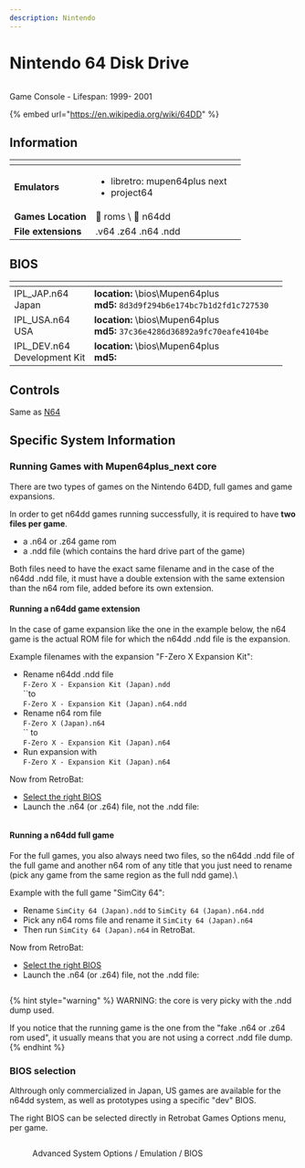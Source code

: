 ```yaml
---
description: Nintendo
---
```


# Nintendo 64 Disk Drive

<figure><img src="https://hyperspin-fe.com/siteuploads/downloads/screenshots/monthly_2018_03/5ab59a08f060d_Nintendo64dd.png.37360958cf54c2250cba823a58c0fad2.png" alt=""><figcaption></figcaption></figure>

Game Console - Lifespan: 1999- 2001

{% embed url="https://en.wikipedia.org/wiki/64DD" %}

## Information

<table data-header-hidden><thead><tr><th></th><th></th><th data-hidden></th></tr></thead><tbody><tr><td><strong>Emulators</strong></td><td><ul><li>libretro: mupen64plus next</li><li>project64</li></ul></td><td></td></tr><tr><td><strong>Games Location</strong></td><td><span data-gb-custom-inline data-tag="emoji" data-code="1f4c1">📁</span> roms \ <span data-gb-custom-inline data-tag="emoji" data-code="1f4c2">📂</span> n64dd</td><td></td></tr><tr><td><strong>File extensions</strong></td><td>.v64 .z64 .n64 .ndd</td><td></td></tr></tbody></table>

## BIOS

<table data-header-hidden><thead><tr><th></th><th></th><th data-hidden></th></tr></thead><tbody><tr><td>IPL_JAP.n64<br>Japan</td><td><strong>location:</strong> \bios\Mupen64plus<br><strong>md5:</strong> <code>8d3d9f294b6e174bc7b1d2fd1c727530</code></td><td></td></tr><tr><td>IPL_USA.n64<br>USA</td><td><strong>location:</strong> \bios\Mupen64plus<br><strong>md5:</strong> <code>37c36e4286d36892a9fc70eafe4104be</code></td><td></td></tr><tr><td>IPL_DEV.n64<br>Development Kit</td><td><strong>location:</strong> \bios\Mupen64plus<br><strong>md5:</strong> </td><td></td></tr></tbody></table>

## Controls

Same as [N64](nintendo-64.md#controls)

## Specific System Information

### Running Games with Mupen64plus\_next core

There are two types of games on the Nintendo 64DD, full games and game expansions.&#x20;

In order to get n64dd games running successfully, it is required to have **two files per game**.&#x20;

* a .n64 or .z64 game rom
* a .ndd file (which contains the hard drive part of the game)

Both files need to have the exact same filename and in the case of the n64dd .ndd file, it must have a double extension with the same extension than the n64 rom file, added before its own extension.

#### Running a n64dd game extension

In the case of game expansion like the one in the example below, the n64 game is the actual ROM file for which the n64dd .ndd file is the expansion.&#x20;

Example filenames with the expansion "F-Zero X Expansion Kit":

* Rename n64dd .ndd file\
  `F-Zero X - Expansion Kit (Japan).ndd`\
  ``to\
  `F-Zero X - Expansion Kit (Japan).n64.ndd`
* Rename n64 rom file\
  `F-Zero X (Japan).n64`\
  `` to \
  `F-Zero X - Expansion Kit (Japan).n64`
* Run expansion with\
  `F-Zero X - Expansion Kit (Japan).n64`

Now from RetroBat:&#x20;

* [Select the right BIOS](nintendo-64-disk-drive.md#bios-selection)
* Launch the .n64 (or .z64) file, not the .ndd file:

<figure><img src="https://i.imgur.com/dlLRJ9Q.png" alt=""><figcaption></figcaption></figure>

#### Running a n64dd full game

For the full games, you also always need two files, so the n64dd .ndd file of the full game and another n64 rom of any title that you just need to rename (pick any game from the same region as the full ndd game).\


Example with the full game "SimCity 64":

* Rename `SimCity 64 (Japan).ndd` to `SimCity 64 (Japan).n64.ndd`
* Pick any n64 roms file and rename it `SimCity 64 (Japan).n64`
* Then run `SimCity 64 (Japan).n64` in RetroBat.

Now from RetroBat:&#x20;

* [Select the right BIOS](nintendo-64-disk-drive.md#bios-selection)
* Launch the .n64 (or .z64) file, not the .ndd file:

<figure><img src="https://i.imgur.com/PaYnyTC.png" alt=""><figcaption></figcaption></figure>

{% hint style="warning" %}
WARNING: the core is very picky with the .ndd dump used.

If you notice that the running game is the one from the "fake .n64 or .z64 rom used", it usually means that you are not using a correct .ndd file dump.
{% endhint %}

### BIOS selection

Althrough only commercialized in Japan, US games are available for the n64dd system, as well as prototypes using a specific "dev" BIOS.

The right BIOS can be selected directly in Retrobat Games Options menu, per game.

<figure><img src="https://i.imgur.com/htqkK3Q.png" alt=""><figcaption><p>Advanced System Options / Emulation / BIOS</p></figcaption></figure>
